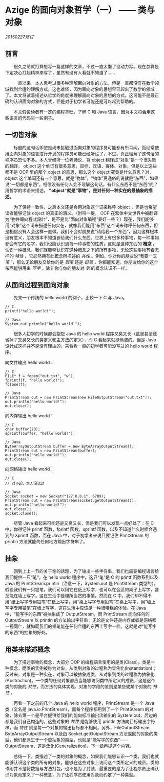 # Azige 的面向对象哲学（一） —— 类与对象 #

*20150227修订*

## 前言

　　很久之前就打算想写一篇这样的文章，不过一直太懒了没动力写。现在总算是下定决心打起精神来写了，虽然有没有人看就不知道了……

　　一直以来，本人思考过很多种理解面向对象的方法，但是一直都没有在数学领域找到合适的理解方式，这也难怪，因为面向对象的思想早已超出了数学的领域了。本文将试着描述从哲学的角度来理解面向对象的思想的方式，这可能不是最正确的认识面向对象的方式，但是对于初学者可能还是可以起到帮助的。

　　本文假设读者有一定的编程基础，了解 C 和 Java 语言，因为本文将会用这些语言的代码举一些例子。

## 一切皆对象

　　标题的这句话即使是尚未接触过面向对象的程序员可能都有所耳闻，而经常使用面向对象的语言进行开发的程序员可能已经听烂了，不过，真正理解了这句话的程序员恐怕不多。本人曾经听一位老师说，将 object 翻译成“对象”是一个很失败的翻译， object 这个单词有很多意思，目标、宾语、客体、对象，但是以上这些都不是 OOP 里的那个 object 的意思，那么这个 object 究竟是什么意思？对， object 这个单词还有一个意思，就是“物体”。“物体”更通俗的说就是“东西”，如果说“一切都是东西”，相信没有任何人会不理解这句话，有什么东西不是“东西”呢？用哲学的术语来描述， **"object"就是“事物”，是对任何一种实在的最抽象的描述。**

　　为了保持一致性，之后本文还是会用对象这个词来称呼 object ，但是也希望读者能够记住 object 的真正的涵义。（附带一提， OOP 在繁体中文世界中被翻译为“物件導向程式設計”，是不是比“面向对象编程”要好一些？）现在，我们能够用“对象”这个词来描述任何实在，就像我们能用“东西”这个词来称呼任何东西，但是相信没有人会这样一直做。我们不会对朋友说“请给我一个东西”，因为这样根本没有意义，朋友根本不知道该给我们什么东西。世界上有很多种事物，每一种事物都会有它的名字，我们也能认识到每一种事物的性质，这就是这种东西的 **概念** 。认识一种概念，我们就能够认识在这种概念之下的所有事物，无论这些事物有着怎样的 *特性* ，它必然拥有此概念所描述的 *共性* 。例如，你对你的朋友说“我要一支 *笔* ”，那么无论朋友交给你的是 *钢笔* 还是 *铅笔* ，你都能知道，你朋友给你的这个东西能够用来 *写字* ，除非你与你的朋友对 *笔* 的概念认识不一样。

## 从面向过程到面向对象

　　先来一个传统的 hello world 的例子，比较一下 C 与 Java。

    // C
    printf("hello world!");

    // Java
    System.out.println("hello world!");

　　很多人初学的时候都会抱怨 Java 的 hello world 程序又臭又长（这里甚至还省掉了又臭又长的类定义和主方法的定义），而 C 看起来就挺简洁的。但是 Java 设计成这样并不是没有理由的，来看看一般的初学者可能没写过的 hello world 程序。

向文件输出 hello world：

    // C
    FILE* f = fopen("out.txt", "w");
    fprintf(f, "hello world!");
    fclose(f);

    // Java
    PrintStream out = new PrintStream(new FileOutputStream("out.txt"));
    out.println("hello world!");
    out.close();

向内存输出 hello world：

    // C
    char buffer[20];
    sprintf(buffer, "hello world!");

    // Java
    ByteArrayOutputStream buffer = new ByteArrayOutputStream();
    PrintStream out = new PrintStream(buffer);
    out.println("hello world!");
	out.close();

向网络输出 hello world：

    // C
    // 对不起，本人没试过

    // Java
    Socket socket = new Socket("127.0.0.1", 6789);
    PrintStream out = new PrintStream(socket.getOutputStream());
    out.println("hello world!");
    out.close();
    socket.close();

　　尽管 Java 看起来可能还是又臭又长，但是我们可以发现一点好处了：在 C 中，你得记住 printf 函数，fprintf 函数，sprintf 函数，以及不知道什么时候会遇到的 Xprintf 函数，而在 Java 中，对于初学者来说只要记住 PrintStream 的 println 方法就能向任何地方输出字符串了。

## 抽象

　　回到上上一节的关于笔的话题，为了输出一些字符串，我们也需要编程语言给我们提供一只“笔”，在 hello world 程序中，这只“笔”是 C 的 printf 函数系列以及 Java 的 PrintStream.println（注意一下，System.out 是 PrintStream 类型的）。假设我们有一只铅笔，我们可以用它在纸上写字，也可以在合适的桌子上写字，甚至能在墙上写字，这在生活中是理所当然的事情。然而在 C 中，我们却不得不用“纸上写字专用铅笔”在纸上写字，用“桌上写字专用铅笔”在桌上写字，用“墙上写字专用铅笔”在墙上写字，这在生活中应该是一种很糟糕的体验。在 Java 中，“能写字的东西”被抽象成了 OutputStream，而 PrintStream 能向任何的 OutputStream 以 println 的方法输出字符串，无论是文件还是内存或者是网络都一视同仁，就如同我们的铅笔能在任何合适的东西上写字一样。这就是对“能写字的东西”的抽象的好处。

## 用类来描述概念

　　为了描述事物的概念，大部分 OOP 的编程语言使用的是类(Class)。类是一种概念，而类的实例被称为对象，从类到对象的过程称为实例化(Instantiation)；反过来，对象是一种实在，对象可以被抽象成类，从对象到类的过程称为抽象化(Abstraction)。一个类的任何对象都应当能够访问类中所定义的成员，这是这个类的对象的 *共性*，而方法的具体实现、对象的字段的值则是某些或某个对象的 *特性* 。

　　再看一下之前的几个 Java 的 hello world 程序，PrintStream 是一个 Java 类（全名是 java.io.PrintStream），而每个程序都用到了一个 PrintStream 的对象，除去第一个是平台提供给我们的能向标准输出流输出的 System.out，后边的都是我们自己构造的。这些对象的 *共性* 是能够使用 println 方法向目标输出字符串，而 *特性* 则是每一个对象的输出目标都不相同。另外，FileOutputStream ByteArrayOutputStream 以及由 Socket.getOutputStream 方法返回的对象的类型，他们都派生于一个更抽象的类型，也就是“能写字的东西”——OutputStream，这是泛化(Generalization)，下一章再提这个内容。 

　　总结一下，类描述了一类的对象的概念，如果我们能够认识一个类，我们也就能够认识这个类的所有的对象，能够在这些对象上访问这个类所定义的成员。类的作用并不是将数据与方法打包，也不是为了封装，最重要的是为了让程序员正确认识对象而定义了一种概念，为了让程序员使用对象而约定了一种类型。
